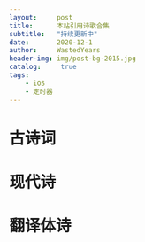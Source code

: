 ```yaml
---
layout:     post
title:      本站引用诗歌合集
subtitle:   "持续更新中"
date:       2020-12-1
author:     WastedYears
header-img: img/post-bg-2015.jpg
catalog: 	 true
tags:
    - iOS
    - 定时器
---
```


# 古诗词



# 现代诗



# 翻译体诗



